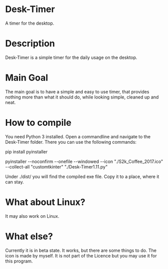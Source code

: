 # Desk-Timer
 A timer for the desktop.
 
# Description
 Desk-Timer is a simple timer for the daily usage on the desktop.

# Main Goal
 The main goal is to have a simple and easy to use timer, that provides nothing more than what it should do, while looking simple, cleaned up and neat.

# How to compile
 You need Python 3 installed. Open a commandline and navigate to the Desk-Timer folder. There you can use the following commands:
 
 pip install pyinstaller
 
 pyinstaller --noconfirm --onefile --windowed --icon "./S2k_Coffee_2017.ico" --collect-all "customtkinter"  "./Desk-Timer1.11.py"
 
 Under ./dist/ you will find the compiled exe file. Copy it to a place, where it can stay.
 
# What about Linux?
  It may also work on Linux.

# What else?
 Currently it is in beta state. It works, but there are some things to do.
 The icon is made by myself. It is not part of the Licence but you may use it for this program.
